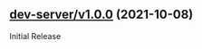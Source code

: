## [dev-server/v1.0.0](https://github.com/liferay/liferay-frontend-projects/tree/dev-server/v1.0.0) (2021-10-08)

Initial Release
